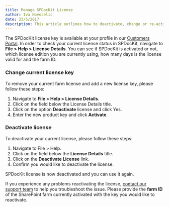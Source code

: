 ```yaml
---  
title: Manage SPDocKit License
author: Iva Novoselic
date: 23/5/2017  
description: This article outlines how to deactivate, change or re-activate your SPDocKit license.
--- 
```


The SPDocKit license key is available at your profile in our [Customers Portal](https://customers.acceleratio.net/).
In order to check your current license status in SPDocKit, navigate to __File > Help > License Details__. You can see if SPDocKit is activated or not, which license edition you are currently using, how many days is the license valid for and the farm ID.


### Change current license key
To remove your current farm license and add a new license key, please follow these steps:
1. Navigate to __File > Help > License Details__.
1. Click on the field below the License Details title.
1. Click on the option __Deactivate__ license and click Yes.
1. Enter the new product key and click __Activate__.

### Deactivate license
To deactivate your current license, please follow these steps:  
1. Navigate to File > Help.
1. Click on the field below the __License Details__ title.
1. Click on the __Deactivate License__ link.
1. Confirm you would like to deactivate the license.

SPDocKit license is now deactivated and you can use it again.

If you experience any problems reactivating the license, [contact our support team](https://www.spdockit.com/support/contact-us/) to help you troubleshoot the issue.
Please provide the __farm ID__ of the SharePoint farm currently activated with the key you would like to reactivate.


